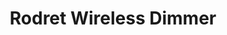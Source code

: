 ---
date_added: 2023-08-02
model: E2201
vendor: IKEA
title: Rodret Wireless Dimmer
category: remote
zigbeemodel: ['RODRET dimmer']
compatible: [z2m, zha, deconz]
mlink: https://www.ikea.com/pt/en/p/rodret-wireless-dimmer-power-switch-smart-white-20528128/
link: 
pairing: "To pair the device, reset the device by pressing the pair button exactly 4 times quickly."
EAN: 
  - 205.281.28
---